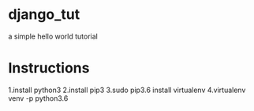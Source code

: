 # django_tut
a simple hello world tutorial
# Instructions
  1.install python3
  2.install pip3
  3.sudo pip3.6 install virtualenv
  4.virtualenv venv -p python3.6

